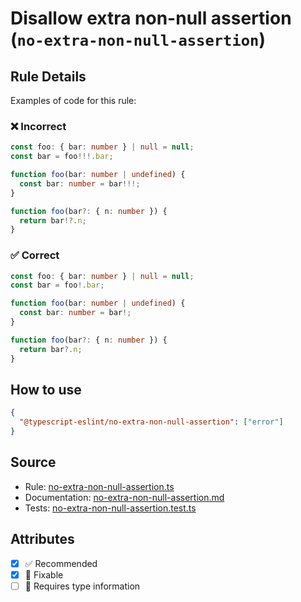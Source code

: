 # Disallow extra non-null assertion (`no-extra-non-null-assertion`)

## Rule Details

Examples of code for this rule:

<!--tabs-->

### ❌ Incorrect

```ts
const foo: { bar: number } | null = null;
const bar = foo!!!.bar;
```

```ts
function foo(bar: number | undefined) {
  const bar: number = bar!!!;
}
```

```ts
function foo(bar?: { n: number }) {
  return bar!?.n;
}
```

### ✅ Correct

```ts
const foo: { bar: number } | null = null;
const bar = foo!.bar;
```

```ts
function foo(bar: number | undefined) {
  const bar: number = bar!;
}
```

```ts
function foo(bar?: { n: number }) {
  return bar?.n;
}
```

## How to use

```json
{
  "@typescript-eslint/no-extra-non-null-assertion": ["error"]
}
```

## Source

- Rule: [no-extra-non-null-assertion.ts](https://github.com/typescript-eslint/typescript-eslint/blob/main/packages/eslint-plugin/src/rules/no-extra-non-null-assertion.ts)
- Documentation: [no-extra-non-null-assertion.md](https://github.com/typescript-eslint/typescript-eslint/blob/main/packages/eslint-plugin/docs/rules/no-extra-non-null-assertion.md)
- Tests: [no-extra-non-null-assertion.test.ts](https://github.com/typescript-eslint/typescript-eslint/blob/main/packages/eslint-plugin/tests/rules/no-extra-non-null-assertion.test.ts)

## Attributes

- [x] ✅ Recommended
- [x] 🔧 Fixable
- [ ] 💭 Requires type information
